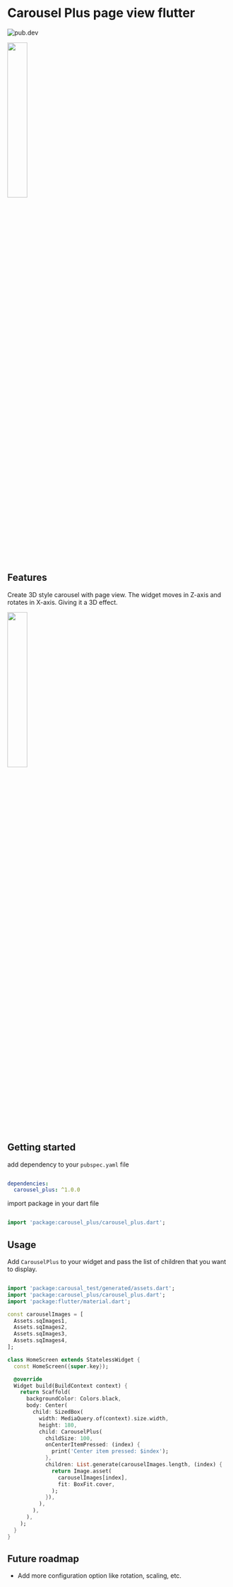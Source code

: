 # Carousel Plus page view flutter

![pub.dev](https://img.shields.io/badge/pub.dev-1.0.0-green)

<div align="left">
<img src="https://raw.githubusercontent.com/abdulrehmank7/carousel-plus/master/preview.png" width="30%" alt="" >
</div>

## Features

Create 3D style carousel with page view. The widget moves in Z-axis and rotates in X-axis. Giving it a 3D effect.

<div align="left">
<img src="https://raw.githubusercontent.com/abdulrehmank7/carousel-plus/master/preiview.gif" width="30%" >
</div>

## Getting started

add dependency to your `pubspec.yaml` file

```yaml

dependencies:
  carousel_plus: ^1.0.0

```
import package in your dart file

```dart

import 'package:carousel_plus/carousel_plus.dart';

```
## Usage

Add `CarouselPlus` to your widget and pass the list of children that you want to display.

```dart

import 'package:carousal_test/generated/assets.dart';
import 'package:carousel_plus/carousel_plus.dart';
import 'package:flutter/material.dart';

const carouselImages = [
  Assets.sqImages1,
  Assets.sqImages2,
  Assets.sqImages3,
  Assets.sqImages4,
];

class HomeScreen extends StatelessWidget {
  const HomeScreen({super.key});

  @override
  Widget build(BuildContext context) {
    return Scaffold(
      backgroundColor: Colors.black,
      body: Center(
        child: SizedBox(
          width: MediaQuery.of(context).size.width,
          height: 180,
          child: CarouselPlus(
            childSize: 100,
            onCenterItemPressed: (index) {
              print('Center item pressed: $index');
            },
            children: List.generate(carouselImages.length, (index) {
              return Image.asset(
                carouselImages[index],
                fit: BoxFit.cover,
              );
            }),
          ),
        ),
      ),
    );
  }
}

```


## Future roadmap
- Add more configuration option like rotation, scaling, etc.